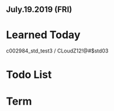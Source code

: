 ## July.19.2019  (FRI)

# Learned Today 



c002984_std_test3 /  CLoudZ12!@#$std03

# Todo List

# Term

